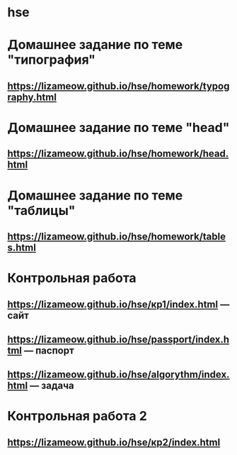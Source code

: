# hse
# Домашнее задание по теме "типография"
## https://lizameow.github.io/hse/homework/typography.html
# Домашнее задание по теме "head"
## https://lizameow.github.io/hse/homework/head.html
# Домашнее задание по теме "таблицы"
## https://lizameow.github.io/hse/homework/tables.html

# Контрольная работа
## https://lizameow.github.io/hse/кр1/index.html — сайт 

## https://lizameow.github.io/hse/passport/index.html — паспорт

## https://lizameow.github.io/hse/algorythm/index.html — задача

# Контрольная работа 2
## https://lizameow.github.io/hse/кр2/index.html
